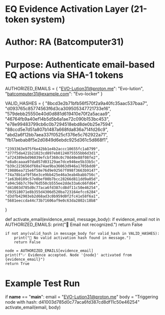 # EQ Evidence Activation Layer (21-token system)
# Author: RA (Batcomputer31)
# Purpose: Authenticate email-based EQ actions via SHA-1 tokens

AUTHORIZED_EMAILS = {
    "EVO-Lution31@proton.me": "Evo-lution",
    "batcomputer31@example.com": "Evo-locker"
}

VALID_HASHES = {
    "8bcd3e2b71bfb56f570f2a9a40fc35aac537baa7",
    "d093765c85774563f6d3ca309505347721733e16",
    "579debb25550e40d0d881d619410e70f2a5acaa9",
    "46764fb9a40ef14b5d5b6a1ae72c090b153bc453",
    "e78e99483799cb6c0b7294518ebd8de0b25e7594",
    "88ccd5e7d51a807b1487a668fda836a714fd26c9",
    "abd2a6f12bb7aea337f0525cf376e5c762922a71",
    "fb17aebab8f5e2d0849d6ebdc925d361c5d868f1",

    "2393363e975f6e42bb1e4b2accc10655fc1a8799",
    "377f5da421b21023cd897eb0124075555bb6d3d1",
    "a724389ebd96039efcbf360c0c70d40e88f08fe2",
    "e8a8caaaa97da057d03129ae7dce946ee5b33b5c",
    "b39c223656df60a74ae9ba36063d946a1705bdd0",
    "19886ea715e6f58e76d9e92567f098f3663b9147",
    "74a78b1af9f56e3ce9bb425e46a3eab4babb756c",
    "1e63b0109c57e0bef00b7bcc28266d811dd9a05d",
    "a94c56b7c70e76d550cb555ee2dde33a6c66fd64",
    "d41003d785d0c77aca6fd387cd8df11c50e46254",
    "393518071e8b355d4306d520ba723164efcc6284",
    "d3dfb42903eb2d68ad3c0b959d0f2fc41e58f6a1",
    "5681eeccda44c73b71606af9e0c63da2802c18b8"
}

def activate_email(evidence_email, message_body):
    if evidence_email not in AUTHORIZED_EMAILS:
        print("🚫 Email not recognized.")
        return False

    if not any(valid_hash in message_body for valid_hash in VALID_HASHES):
        print("🚫 No valid activation hash found in message.")
        return False

    node = AUTHORIZED_EMAILS[evidence_email]
    print(f"✅ Evidence accepted. Node '{node}' activated from {evidence_email}")
    return True

# Example Test Run
if __name__ == "__main__":
    email = "EVO-Lution31@proton.me"
    body = "Triggering node with hash: d41003d785d0c77aca6fd387cd8df11c50e46254"
    activate_email(email, body)
